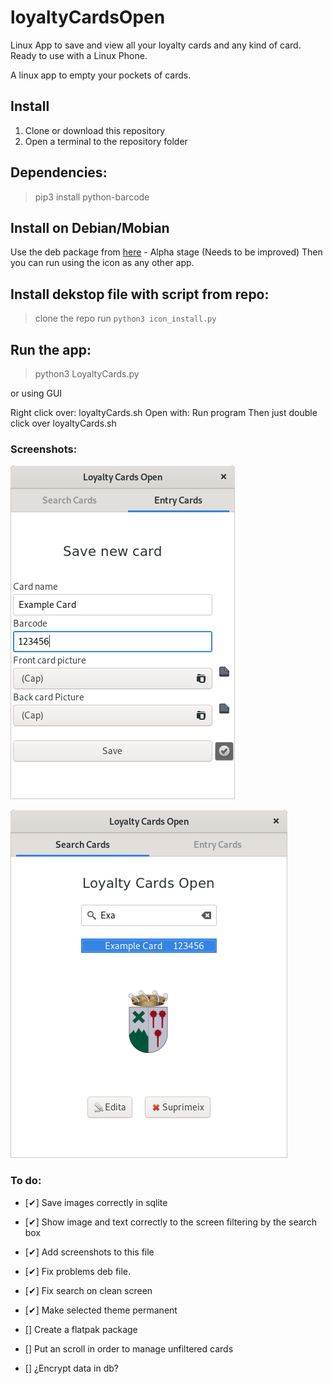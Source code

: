 # loyaltyCardsOpen
Linux App to save and view all your loyalty cards and any kind of card. Ready to use with a Linux Phone.

A linux app to empty your pockets of cards.


## Install

1. Clone or download this repository
1. Open a terminal to the repository folder

## Dependencies: 

> pip3 install python-barcode


## Install on Debian/Mobian

Use the deb package from [here](https://github.com/joanisc/loyaltyCardsOpen/releases) - Alpha stage (Needs to be improved)
Then you can run using the icon as any other app.

## Install dekstop file with script from repo:
> clone the repo
> run `python3 icon_install.py`

## Run the app: 

> python3 LoyaltyCards.py

or using GUI

Right click over: loyaltyCards.sh
Open with: Run program
Then just double click over loyaltyCards.sh


### Screenshots:

![Entry screen picture](/tmp/Entry.png?raw=true "Entry screen")

![Search screen picture](/tmp/Search.png?raw=true "Search screen")

### To do:

- [✔] Save images correctly in sqlite

- [✔] Show image and text correctly to the screen filtering by the search box

- [✔] Add screenshots to this file

- [✔] Fix problems deb file.

- [✔] Fix search on clean screen

- [✔] Make selected theme permanent

- [] Create a flatpak package

- [] Put an scroll in order to manage unfiltered cards

- [] ¿Encrypt data in db?




